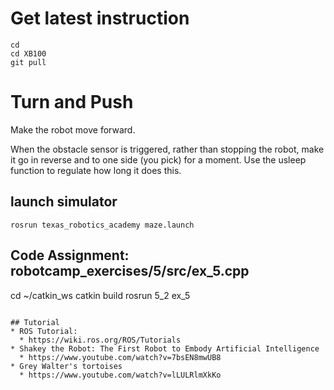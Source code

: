 # Get latest instruction 
```
cd
cd XB100
git pull
```

# Turn and Push
Make the robot move forward.

When the obstacle sensor is triggered, rather than stopping the robot, 
make it go in reverse and to one side (you pick) for a moment. 
Use the usleep function to regulate how long it does this.


## launch simulator 
```
rosrun texas_robotics_academy maze.launch
```

## Code Assignment: robotcamp_exercises/5/src/ex_5.cpp
cd ~/catkin_ws
catkin build
rosrun 5_2 ex_5
```

## Tutorial 
* ROS Tutorial:
  * https://wiki.ros.org/ROS/Tutorials
* Shakey the Robot: The First Robot to Embody Artificial Intelligence
  * https://www.youtube.com/watch?v=7bsEN8mwUB8
* Grey Walter's tortoises
  * https://www.youtube.com/watch?v=lLULRlmXkKo
